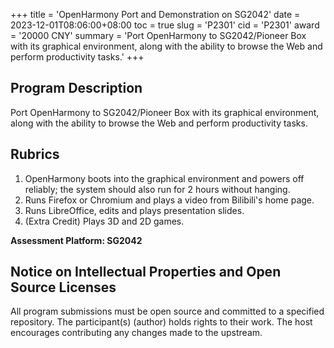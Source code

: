 +++
title = 'OpenHarmony Port and Demonstration on SG2042'
date = 2023-12-01T08:06:00+08:00
toc = true
slug = 'P2301'
cid = 'P2301'
award = '20000 CNY'
summary = 'Port OpenHarmony to SG2042/Pioneer Box with its graphical environment, along with the ability to browse the Web and perform productivity tasks.'
+++

## Program Description

Port OpenHarmony to SG2042/Pioneer Box with its graphical environment, along with the ability to browse the Web and perform productivity tasks.

## Rubrics

1. OpenHarmony boots into the graphical environment and powers off reliably; the system should also run for 2 hours without hanging.
2. Runs Firefox or Chromium and plays a video from Bilibili's home page.
3. Runs LibreOffice, edits and plays presentation slides.
4. (Extra Credit) Plays 3D and 2D games.

**Assessment Platform: SG2042**

## Notice on Intellectual Properties and Open Source Licenses

All program submissions must be open source and committed to a specified repository. The participant(s) (author) holds rights to their work. The host encourages contributing any changes made to the upstream.
